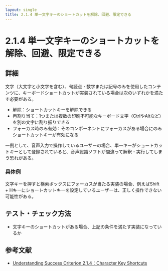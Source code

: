 ```yaml
---
layout: single
title: 2.1.4 単一文字キーのショートカットを解除、回避、限定できる
---
```


# 2.1.4 単一文字キーのショートカットを解除、回避、限定できる

## 詳細

文字（大文字と小文字を含む）、句読点・数字または記号のみを使用したコンテンツに、キーボードショートカットが実装されている場合は次のいずれかを満たす必要がある。

- 解除：ショートカットキーを解除できる
- 再割り当て：1つまたは複数の印刷不可能なキーボード文字（CtrlやAltなど）を別の文字に割り振りできる
- フォーカス時のみ有効：そのコンポーネントにフォーカスがある場合にのみショートカットキーが有効になる

一例として、音声入力で操作しているユーザーの場合、単一キーがショートカットキーとして登録されていると、音声認識ソフトが間違って解釈・実行してしまう恐れがある。

### 具体例
文字キーを押すと検索ボックスにフォーカスが当たる実装の場合、例えばShift + Hキーにショートカットキーを設定しているユーザーは、正しく操作できない可能性がある。

## テスト・チェック方法

- 文字キーのショートカットがある場合、上記の条件を満たす実装になっているか

## 参考文献

- [Understanding Success Criterion 2.1.4：Character Key Shortcuts](https://www.w3.org/WAI/WCAG21/Understanding/character-key-shortcuts.html)
